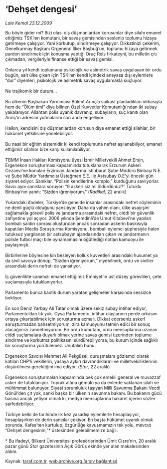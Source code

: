# ‘Dehşet dengesi’

*Lale Kemal 23.12.2009*

<div class="yazi">Bu böyle gider mi? Bizi olası dış düşmanlardan korusunlar diye silahı emanet ettiğimiz TSK’nın komutanı, bir savaş gemisinden seslenip toplumu hizaya getirmeye çalışıyor. Yani korkutup, sindirmeye çalışıyor. Dikkatinizi çekerim, Genelkurmay Başkanı Orgeneral İlker Başbuğ’un, toplumu hizaya getirmek pardon sindirmek için konuşma yaptığı Oruç Reis firkateyni, bu milletin çıtı çıkmadan, vergileriyle finanse ettiği bir savaş gemisi. <br/><br/>Onlarca yıl kendi toplumuna psikolojik ve asimetrik savaş uygulayan bir ordu bugün, salt ülke çıkarı için TSK’nın kendi içindeki anayasa dışı eylemlere “dur” diyenleri, psikolojik ve asimetrik savaş uygulamakla suçluyor. <br/><br/>Ne trajikomik bir durum... <br/><br/>Bu ülkenin Başbakan Yardımcısı Bülent Arınç’a suikast planladıkları iddiasıyla hem de “Ölüm timi” diye bilinen Özel Kuvvetler Komutanlığı’ndan iki subay yakalanıyor. Allahtan polis uyanık davranıp, subayların, suç kanıtı olan Arınç’ın adresini yutmalarını son anda engelliyor. <br/><br/>Halkın, kendisini dış düşmanlardan korusun diye emanet ettiği silahlar, bir hükümet yetkilisine yönelebiliyor. <br/><br/>Bu nasıl bir eğitim sistemidir ki kendi toplumuna nefret aşılanabiliyor, emanet ettiğimiz silahlar bize karşı kullanılabiliyor. <br/><br/>TBMM İnsan Hakları Komisyonu üyesi İzmir Milletvekili Ahmet Ersin, Ergenekon soruşturması kapsamında tutuklanarak Erzurum Askerî Cezaevi’ne konulan Erzincan Jandarma İstihbarat Şube Müdürü Binbaşı N.E. ve Şube Müdür Yardımcısı Üsteğmen E.E. ile Astsubay O.E’yi önceki gün ziyaret ediyor. Sanıklar, “Polisin kendilerine komplo,” kurduğunu savlıyorlar. Savcı aynı sanıklara soruyor: “9 askeri siz mi öldürdünüz?” Tutuklu Binbaşı’nın yanıtı: “Sizden iğreniyorum.” (<i>Radikal</i>, 22 aralık) <br/><br/>Yukarıdaki ifadeler, Türkiye’de genelde insanlar arasındaki nefret söyleminin ne denli güçlü olduğunu yansıtıyor. Daha da vahim olanı, ülke asayişini sağlamakla görevli polis ve jandarma arasındaki nefret, ciddi bir güvenlik zafiyetine yol açıyor. 2006 yılında Şemdinli’de Umut Kitabevi’ne yapılan bombalı saldırı sonrası oluşturulan ancak sonradan askerin baskısıyla kapatılan Meclis Soruşturma Komisyonu, bombalı eylemci şüphesiyle halen tutuksuz yargılanan bir astsubayın ajandasından çıkan ve jandarmanın polisle futbol maçı bile oynamamasını öğütlediği notları kamuoyu ile paylaşmıştı. <br/><br/>Birbirlerine böylesine kin besleyen kolluk kuvvetleri arasındaki husumet ya da sivil savcıya dönüp, “Sizden iğreniyorum,” diyebilmek, ordu ve siviller arasındaki derin nefreti de yansıtıyor. <br/><br/>İç güvenlikte canımızı emanet ettiğimiz Emniyet’in üst düzey görevlileri, çete suçlamasıyla tutuklanıyorlar. <br/><br/>Parlamento bunca kaotik durum yaratan gelişmeler karşısında sessizce bekliyor. <br/><br/>En son Deniz Yarbay Ali Tatar olmak üzere sekiz subay intihar ediyor, Parlamento’dan tık yok. Oysa Parlamento, intihar olaylarının perde arkasını ortaya çıkartabilmek için soruşturma açmalı. Dikkat ederseniz askerî soruşturmadan bahsetmiyorum, zira kamuoyunu tatmin edici bir sonuç alacağımızı zannetmiyorum. Bir ordu komutanı, ordu mensuplarına uzanan ciddi suçlamalara duyarlı olmak yerine savaş gemisi üzerinden toplumu sindirme ve korkutma politikasını sürdürebiliyorsa, bu kurum içinde sağlıklı bir soruşturma yürütülemez. Unutalım bunu. <br/><br/>Ergenekon Savcısı Mehmet Ali Pekgüzel, duruşmalara gözlemci olarak katılan CHP’li vekillerin, yasaya aykırı davrandıklarını ve milletvekilliklerinin düşürülmesi gerektiğini ima ediyor. (<i>Star</i>, 22 aralık) <br/><br/>Ergenekon soruşturmaları kapsamında pek çok emekli general ve muvazzaf asker de tutuklanıyor. Toprak altına gömülü ya da evlerde saklanan silah ve mühimmat bulunuyor. Siyasi sorumluluk taşıyan Milli Savunma Bakanı Vecdi Gönül’den çıt yok, sanki başka bir ülkenin savunma bakanı. Bu bakanın gücü basına ancak yetiyor olmalı ki, medya mensuplarına hakaret içeren sözler sarfedebiliyor. <br/><br/>Türkiye belki de tarihinde ilk kez yasadışı eylemlerle hesaplaşıyor, hesaplaşırken de derin sancılar çekiyor. En başta hükümet uyanık olmak zorunda. Kafes’ten kurtulup, özgürlüğe kavuşmamızın tek yolu, mevcut “Dehşet dengesinin,”* üstesinden gelebilmemize bağlı. <br/><br/>* Bu ifadeyi, Bilkent Üniversitesi profesörlerinden Ümit Cizre’nin, 20 aralık pazar günü <i>Star</i> gazetesinin Açık Görüş ekinde yer alan makalesinden aldım.
              </div>

Kaynak: [taraf.com.tr](http://taraf.com.tr:80/makale/9180.htm), [web.archive.org (arşiv bağlantısı)](http://web.archive.org/web/20100322224135/http://taraf.com.tr:80/makale/9180.htm)
